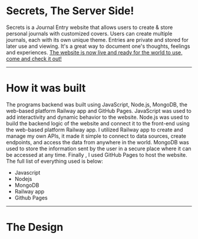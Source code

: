 # Secrets, The Server Side!
Secrets is a Journal Entry website that allows users to create &amp; store personal journals with customized covers. Users can create multiple journals, each with its own unique theme. Entries are private and stored for later use and viewing. It's a great way to document one's thoughts, feelings and experiences. <a href = https://abdelrahmanmerdan.github.io/Secrets-Journal-Entry/> The website is now live and ready for the world to use, come and check it out! </a>
<hr>
<h1> How it was built </h1>
The programs backend was built using JavaScript, Node.js, MongoDB, the web-based platform Railway app and GitHub Pages. JavaScript was used to add interactivity and dynamic behavior to the website. Node.js was used to build the backend logic of the website and connect it to the front-end using the web-based platform Railway app. I utilized Railway app to create and manage my own APIs, it made it simple to connect to data sources, create endpoints, and access the data from anywhere in the world. MongoDB was used to store the information sent by the user in a secure place where it can be accessed at any time. Finally , I used GitHub Pages to host the website. The full list of everything used is below:
<ul>
<li>Javascript</li>
<li>Nodejs</li>
<li>MongoDB</li>
<li>Railway app</li>
<li>Github Pages</li>
</ul>
<hr>
<h1> The Design </h1>
